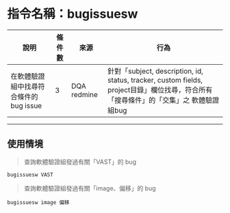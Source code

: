 # 指令名稱：bugissuesw

| 說明 | 條件數 | 來源 | 行為 |
| -| - | - | - |
|  在軟體驗證組中找尋符合條件的bug issue  | 3 | DQA redmine |針對「subject, description, id, status, tracker, custom fields, project目錄」欄位找尋，符合所有「搜尋條件」的「交集」之 軟體驗證組bug|

***
## 使用情境 
>查詢軟體驗證組發過有關「VAST」的 bug

```
bugissuesw VAST
```
>查詢軟體驗證組發過有關「image、偏移」的 bug

```
bugissuesw image 偏移
```





































